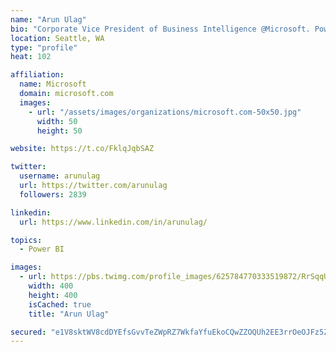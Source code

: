 ```yaml
---
name: "Arun Ulag"
bio: "Corporate Vice President of Business Intelligence @Microsoft. Power BI, Azure Analysis Services, SQL Server Analysis Services, SQL Server Reporting Services"
location: Seattle, WA
type: "profile"
heat: 102

affiliation:
  name: Microsoft
  domain: microsoft.com
  images:
    - url: "/assets/images/organizations/microsoft.com-50x50.jpg"
      width: 50
      height: 50

website: https://t.co/FklqJqbSAZ

twitter:
  username: arunulag
  url: https://twitter.com/arunulag
  followers: 2839

linkedin:
  url: https://www.linkedin.com/in/arunulag/

topics:
  - Power BI

images:
  - url: https://pbs.twimg.com/profile_images/625784770333519872/RrSqqUEZ_400x400.jpg
    width: 400
    height: 400
    isCached: true
    title: "Arun Ulag"

secured: "e1V8sktWV8cdDYEfsGvvTeZWpRZ7WkfaYfuEkoCQwZZOQUh2EE3rrOeOJFz5ZZhM+0OGHjc46nv0RULtGqCaGoot7+xbCtiwNsqw68xcmhMWhNzzzNwdthhK2VPduOT1rkjdxQX8vP+lZY9iY918hVew7Nf7ew3itHIwRdqT7+MtIRIvNOpwdP3RNS+Rf+hZT4/WJTqnDmH/+c27NaoWs1yorN2unU/vslFl5CNe5dOzFhSqgwBqHr5iRaWHAJaiZWHp7Sifui6dWsvnm3IhwjQqM4Rf/2t4LjpHJ/xfXqpd4QFEX/RMhC9gIB0ZAv9RAIgH+tOJ0/WSG2rRZccxEovDI8tTzFGlXIjSKpSFzPNmlvdbwNIuqGW7KIhSUsEY3Dv9Vcb5//J+gs6rHiN1ePNAHX5CefyU3ApAc0d4/Uo=;3AS5SORulvXCl9SVouLpcA=="
---
```


